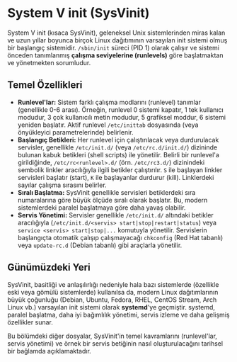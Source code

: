 # System V init (SysVinit)

System V init (kısaca SysVinit), geleneksel Unix sistemlerinden miras kalan ve uzun yıllar boyunca birçok Linux dağıtımının varsayılan init sistemi olmuş bir başlangıç sistemidir. `/sbin/init` süreci (PID 1) olarak çalışır ve sistemi önceden tanımlanmış **çalışma seviyelerine (runlevels)** göre başlatmaktan ve yönetmekten sorumludur.

## Temel Özellikleri

*   **Runlevel'lar:** Sistem farklı çalışma modlarını (runlevel) tanımlar (genellikle 0-6 arası). Örneğin, runlevel 0 sistemi kapatır, 1 tek kullanıcı modudur, 3 çok kullanıcılı metin modudur, 5 grafiksel moddur, 6 sistemi yeniden başlatır. Aktif runlevel `/etc/inittab` dosyasında (veya önyükleyici parametrelerinde) belirlenir.
*   **Başlangıç Betikleri:** Her runlevel için çalıştırılacak veya durdurulacak servisler, genellikle `/etc/init.d/` (veya `/etc/rc.d/init.d/`) dizininde bulunan kabuk betikleri (shell scripts) ile yönetilir. Belirli bir runlevel'a girildiğinde, `/etc/rc<runlevel>.d/` (örn. `/etc/rc3.d/`) dizinindeki sembolik linkler aracılığıyla ilgili betikler çalıştırılır. `S` ile başlayan linkler servisleri başlatır (start), `K` ile başlayanlar durdurur (kill). Linklerdeki sayılar çalışma sırasını belirler.
*   **Sıralı Başlatma:** SysVinit genellikle servisleri betiklerdeki sıra numaralarına göre büyük ölçüde sıralı olarak başlatır. Bu, modern sistemlerdeki paralel başlatmaya göre daha yavaş olabilir.
*   **Servis Yönetimi:** Servisler genellikle `/etc/init.d/` altındaki betikler aracılığıyla (`/etc/init.d/<servis> start|stop|restart|status`) veya `service <servis> start|stop|...` komutuyla yönetilir. Servislerin başlangıçta otomatik çalışıp çalışmayacağı `chkconfig` (Red Hat tabanlı) veya `update-rc.d` (Debian tabanlı) gibi araçlarla yönetilir.

## Günümüzdeki Yeri

SysVinit, basitliği ve anlaşılırlığı nedeniyle hala bazı sistemlerde (özellikle eski veya gömülü sistemlerde) kullanılsa da, modern Linux dağıtımlarının büyük çoğunluğu (Debian, Ubuntu, Fedora, RHEL, CentOS Stream, Arch Linux vb.) varsayılan init sistemi olarak **systemd**'ye geçmiştir. systemd, paralel başlatma, daha iyi bağımlılık yönetimi, servis izleme ve daha gelişmiş özellikler sunar.

Bu bölümdeki diğer dosyalar, SysVinit'in temel kavramlarını (runlevel'lar, servis yönetimi) ve örnek bir servis betiğinin nasıl oluşturulacağını tarihsel bir bağlamda açıklamaktadır.
